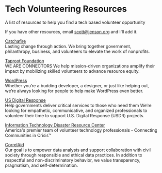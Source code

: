 # Tech Volunteering Resources
A list of resources to help you find a tech based volunteer opportunity

If you have other resources, email scott@jenson.org and I'll add it.

[Catchafire](https://www.catchafire.org/volunteer-explore/)  
Lasting change through action.
We bring together government, philanthropy, business, and volunteers to elevate the work of nonprofits.

[Taproot Foundation](https://taprootfoundation.org/)  
WE ARE CONNECTORS
We help mission-driven organizations amplify their impact by mobilizing skilled volunteers to advance resource equity.

[WordPress](https://make.wordpress.org/)  
Whether you’re a budding developer, a designer, or just like helping out, we’re always looking for people to help make WordPress even better.

[US Digital Response](https://www.usdigitalresponse.org/volunteer)  
Help governments deliver critical services to those who need them
We’re looking for empathetic, communicative, and organized professionals to volunteer their time to support U.S. Digital Response (USDR) projects.

[Information Technology Disaster Resource Center](https://www.itdrc.org/)  
America's premier team of volunteer technology professionals - Connecting Communities in Crisis™

[CorrelAid](https://www.correlaid.org/en/)  
Our goal is to empower data analysts and support collaboration with civil society through responsible and ethical data practices. In addition to respectful and non-discriminatory behavior, we value transparency, pragmatism, and self-determination.
